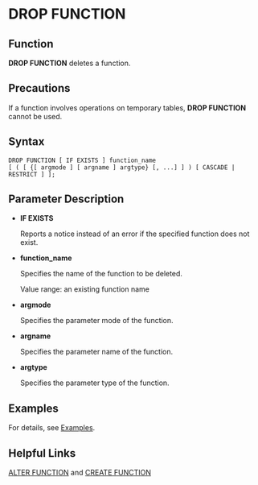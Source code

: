 # DROP FUNCTION<a name="EN-US_TOPIC_0251134237"></a>

## Function<a name="en-us_topic_0237122138_en-us_topic_0059778261_se0a88dccf4a449189e3598bd873250fe"></a>

**DROP FUNCTION**  deletes a function.

## Precautions<a name="en-us_topic_0237122138_en-us_topic_0059778261_s8faef0d4b5934393b67d84ec2e34b07d"></a>

If a function involves operations on temporary tables,  **DROP FUNCTION**  cannot be used.

## Syntax<a name="en-us_topic_0237122138_en-us_topic_0059778261_s1aad0e4026434244b8879b36ec9adaff"></a>

```
DROP FUNCTION [ IF EXISTS ] function_name 
[ ( [ {[ argmode ] [ argname ] argtype} [, ...] ] ) [ CASCADE | RESTRICT ] ];
```

## Parameter Description<a name="en-us_topic_0237122138_en-us_topic_0059778261_sf080415ead494e02bd48dbc9ec81a573"></a>

-   **IF EXISTS**

    Reports a notice instead of an error if the specified function does not exist.

-   **function\_name**

    Specifies the name of the function to be deleted.

    Value range: an existing function name

-   **argmode**

    Specifies the parameter mode of the function.

-   **argname**

    Specifies the parameter name of the function.

-   **argtype**

    Specifies the parameter type of the function.


## Examples<a name="en-us_topic_0237122138_en-us_topic_0059778261_s4c0a49238b6c41bdbf9c9cbd3aabcf08"></a>

For details, see  [Examples](create-function.md#en-us_topic_0237122104_en-us_topic_0059778837_scc61c5d3cc3e48c1a1ef323652dda821).

## Helpful Links<a name="en-us_topic_0237122138_en-us_topic_0059778261_sf722b7d9e13547449d559364553b790a"></a>

[ALTER FUNCTION](alter-function.md)  and  [CREATE FUNCTION](create-function.md)

